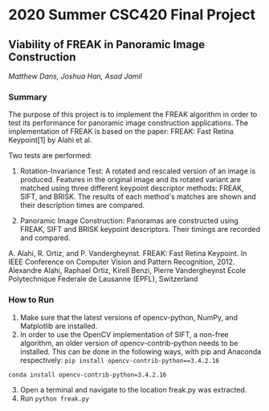 # 2020 Summer CSC420 Final Project
## Viability of FREAK in Panoramic Image Construction
*Matthew Dans, Joshua Han, Asad Jamil*

### Summary
The purpose of this project is to implement the FREAK algorithm in order to test its performance for panoramic image construction applications. 
The implementation of FREAK is based on the paper: FREAK: Fast Retina Keypoint[1] by Alahi et al. 

Two tests are performed:
1. Rotation-Invariance Test: A rotated and rescaled version of an image is produced. Features in the original image and its rotated variant are matched using 
three different keypoint descriptor methods: FREAK, SIFT, and BRISK. The results of each method's matches are shown and their description times are compared.

2. Panoramic Image Construction: Panoramas are constructed using FREAK, SIFT and BRISK keypoint descriptors. Their timings are recorded and compared.

A. Alahi, R. Ortiz, and P. Vandergheynst. FREAK: Fast Retina Keypoint. In IEEE Conference on Computer Vision and Pattern
Recognition, 2012. Alexandre Alahi, Raphael Ortiz, Kirell Benzi, Pierre Vandergheynst
Ecole Polytechnique Federale de Lausanne (EPFL), Switzerland

### How to Run

1. Make sure that the latest versions of opencv-python, NumPy, and Matplotlib are installed. 
2. In order to use the OpenCV implementation of SIFT, a non-free algorithm, an older version of opencv-contrib-python needs to be installed. 
This can be done in the following ways, with pip and Anaconda respectively: 
`
pip install opencv-contrib-python==3.4.2.16
`

`
conda install opencv-contrib-python=3.4.2.16
`

3. Open a terminal and navigate to the location freak.py was extracted.
4. Run `python freak.py`
